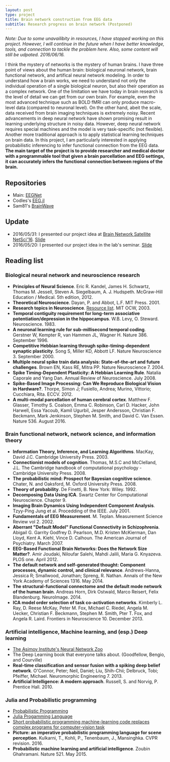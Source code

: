 ```yaml
---
layout: post
type: project
title: Brain network construction from EEG data
subtitle: Research progress on brain network (Postponed)
---
```


_Note: Due to some unavailibity in resources, I have stopped working
on this project. However, I will continue in the future when I have better
knowledge, tools, and connection to tackle the problem here. Also, some
content will still be udpated. 2016/06/16._

I think the mystery of networks is the mystery of human brains. I have three
point of views about the human brain: biological neuronal network, brain functional
network, and artifical neural network modeling. In order to understand how
a brain works, we need to understand not only the individual operation of a single
biological neuron, but also their operation as a complex network. One of the limitation
we have today in brain research is the level of detail we can get from our
own brain. For example, even the most advanced technique such as BOLD fMRI can only produce 
macro-level data (compared to neuronal level). On the other hand, abeit the scale,
data received from brain imaging techniques is extremely noisy. Recent advancements in
deep neural network have shown promising result in learning underlying structure in
noisy data. However, deep neural network requires special machines and the model 
is very task-specific (not flexible). Another more traditional approach is to apply
statistical learning techniques on brain data. In this project, I am particularly
interested in applying probabilistic inferencing to infer functional connection from
the EEG data. **The main target of the project is to provide researcher and medical
doctor with a programmable tool that given a brain parcellation and EEG settings,
it can accurately infers the functional connection between regions of the brain.**

## Repositories

- Main: [EEGNet](https://github.com/gear/EEGNet)
- Codles's [EEG.jl](https://github.com/codles/EEG.jl)
- Sam81's [BrainWave](https://github.com/sam81/BrainWave.jl)

## Update

- 2016/05/31: I presented our project idea at [Brain Network Satellite NetSci'16](). [Slide]()
- 2016/05/20: I presented our project idea in the lab's seminar. [Slide]()

## Reading list

### Biological neural network and neuroscience research

- **Principles of Neural Science**. Eric R. Kandel, James H. Schwartz, Thomas M. Jessell, Steven A. Siegelbaum, A. J. Hudspeth. McGraw-Hill Education / Medical. 5th edition, 2012. 
- **Theoretical Neuroscience**. Dayan, P. and Abbot, L.F. MIT Press. 2001.
- **Research topics in Neuroscience**. [Resource list](https://ocw.mit.edu/courses/brain-and-cognitive-sciences/9-95-a-research-topics-in-neuroscience-january-iap-2003/related-resources/). MIT OCW, 2003.
- **Temporal contiguity requirement for long-term associative potentiation/depression in the hippocampus**. W.B. Levy, O. Steward. Neuroscience. 1983.
- **A neuronal learning rule for sub-millisecond temporal coding**. Gerstner W, Kempter R, van Hammen JL, Wagner H. Nature 386. September 1996.
- **Competitive Hebbian learning through spike-timing-dependent synaptic plasticity**. Song S, Miller KD, Abbott LF. Nature Neuroscience 3. September 2000.
- **Multiple neural spike train data analysis: State-of-the-art and future challenges**. Brown EN, Kass RE, Mitra PP. Nature Neuroscience 7. 2004.
- **Spike Timing-Dependent Plasticity: A Hebbian Learning Rule**. Natalia Caporale and Yang Dan. Annual Review of Neuroscience. July 2008.
- **Spike-Based Image Processing: Can We Reproduce Biological Vision in Hardware?**. Thorpe, Simon J; Fusiello, Andrea; Murino, Vittorio; Cucchiara, Rita. ECCV. 2012.
- **A multi-modal parcellation of human cerebral cortex**. Matthew F. Glasser,  Timothy S. Coalson, Emma C. Robinson, Carl D. Hacker, John Harwell, Essa Yacoub,  Kamil Ugurbil,  Jesper Andersson, Christian F. Beckmann,  Mark Jenkinson, Stephen M. Smith, and David C. Van Essen. Nature 536. August 2016.

### Brain functional network, network science, and information theory

- **Information Theory, Inference, and Learning Algorithms**. MacKay, David J.C. Cambridge University Press. 2003.
- **Connectionist models of cognition**. Thomas, M.S.C and McClelland, J.L. The Cambridge handbook of computational psychology - Cambridge University Press. 2008.
- **The probabilistic mind: Prospect for Bayesian cognitive science**. Chater, N. and Oaksford, M. Oxford University Press. 2008. 
- **Theory of probability**. De Finetti, B. New York: Wiley. 1992.
- **Decomposing Data Using ICA**. Swartz Center for Computational Neuroscience. Chapter 9.
- **Imaging Brain Dynamics Using Independent Component Analysis**. Tzyy-Ping Jung et al. Procedding of the IEEE. July 2001.
- **Fundamentals of EEG Measurement**. M. Teplan. Measurement Science Review vol 2. 2002.
- **Aberrant "Default Model" Functional Connectivity in Schizophrenia**. Abigail G. Garrity Godfrey D. Pearlson, M.D. Kristen McKierman, Dan Lloyd, Kent A. Kiehl, Vince D. Calhoun. The American Journal of Psychiatry. March 2007.
- **EEG-Based Functional Brain Networks: Does the Network Size Matter?**. Amir Joudaki, Niloufar Salehi, Mahdi Jalili, Maria G. Knyazeva. PLOS one. April 2012.
- **The default network and self-generated thought: Component processes, dynamic control, and clinical relevance**. Andrews-Hanna, Jessica R; Smallwood, Jonathan; Spreng, R. Nathan. Annals of the New York Academy of Sciences 1316. May 2014.
- **The structural-functional connectome and the default mode network of the human brain**. Andreas Horn, Dirk Ostwald, Marco Reisert, Felix Blandenburg. NeuroImage. 2014.
- **ICA model order selection of task co-activation networks**. Kimberly L. Ray, D. Reese McKay, Peter M. Fox, Michael C. Riedel, Angela M. Uecker, Christian F. Beckmann, Stephen M. Smith, Pter T. Fox, and Angela R. Laird. Frontiers in Neuroscience 10. December 2013. 

### Artificial intelligence, Machine learning, and (esp.) Deep learning

- [The Asimov Institute's Neural Network Zoo](http://www.asimovinstitute.org/neural-network-zoo/)
- The Deep Learning book that everyone talks about. (Goodfellow, Bengio, and Courville)
- **Real-time classification and sensor fusion with a spiking deep belief network**. O'Connor, Peter; Neil, Daniel; Liu, Shih-Chii; Delbruck, Tobi; Pfeiffer, Michael. Neuromorphic Engineering 7. 2013.
- **Artificial Intelligence: A modern approach**. Russell, S. and Norvig, P. Prentice Hall. 2010.

### Julia and Probabilistic programming

- [Probabilistic Programming](http://probabilistic-programming.org/wiki/Home)
- [Julia Progamming Language](http://julialang.org/)
- [Short probabilistic programming machine-learning code replaces complex programs for computer-vision task](http://www.kurzweilai.net/short-probabilistic-programming-machine-learning-code-replaces-complex-programs-for-computer-vision-tasks)
- **Picture: an imperative probabilistic programming language for scene perception**. Kulkarni, T., Kohli, P., Tenenbaum, J., Mansinghka. CVPR revision. 2016.
- **Probabilistic machine learning and artificial intelligence**. Zoubin Ghahramani. Nature 521. May 2015.


